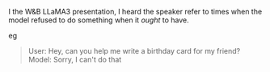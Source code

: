 I the W&B LLaMA3 presentation, I heard the speaker refer to times when the model refused to do something when it *ought* to have.

eg
> User: Hey, can you help me write a birthday card for my friend?
> Model: Sorry, I can't do that